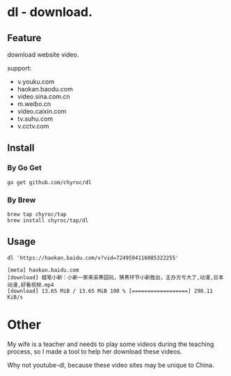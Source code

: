 # dl - download.

## Feature

download website video.

support:

- v.youku.com
- haokan.baodu.com
- video.sina.com.cn
- m.weibo.cn
- video.caixin.com
- tv.suhu.com
- v.cctv.com

## Install

### By Go Get

```shell
go get github.com/chyroc/dl
```

### By Brew

```shell
brew tap chyroc/tap
brew install chyroc/tap/dl
```

## Usage

```shell
dl 'https://haokan.baidu.com/v?vid=7249594116085322255'

[meta] haokan.baidu.com
[download] 蜡笔小新：小新一家来采茶园玩，猜茶环节小新胜出，主办方亏大了,动漫,日本动漫,好看视频.mp4
[download] 13.65 MiB / 13.65 MiB 100 % [==================] 298.11 KiB/s
```

# Other

My wife is a teacher and needs to play some videos during the teaching process,
so I made a tool to help her download these videos.

Why not youtube-dl, because these video sites may be unique to China.